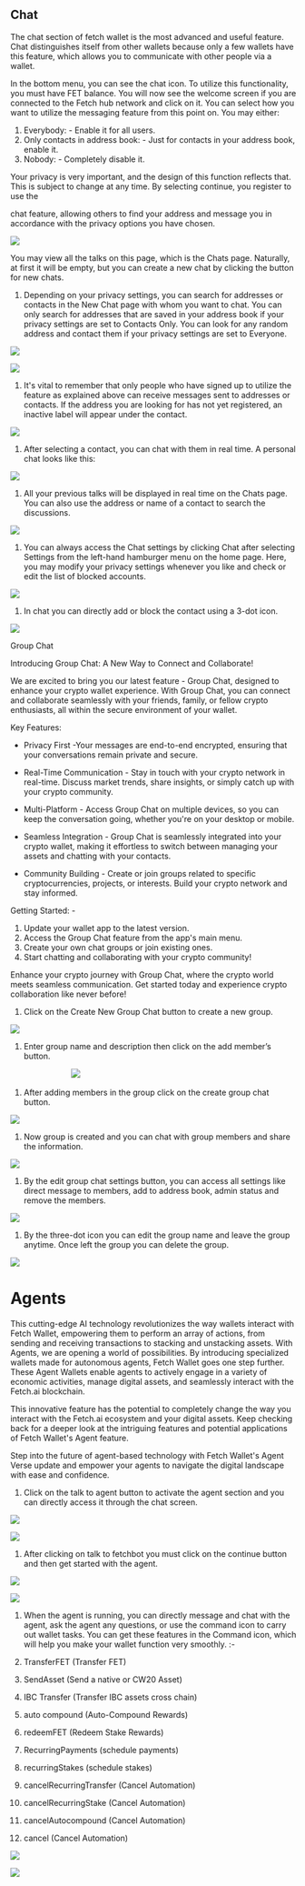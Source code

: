﻿## **Chat**

The chat section of fetch wallet is the most advanced and useful feature. Chat distinguishes itself from other wallets because only a few wallets have this feature, which allows you to communicate with other people via a wallet.

In the bottom menu, you can see the chat icon. To utilize this functionality, you must have FET balance. You will now see the welcome screen if you are connected to the Fetch hub network and click on it. You can select how you want to utilize the messaging feature from this point on. You may either:

1. Everybody: - Enable it for all users.
1. Only contacts in address book: - Just for contacts in your address book, enable it.
1. Nobody: - Completely disable it.

Your privacy is very important, and the design of this function reflects that. This is subject to change at any time. By selecting continue, you register to use the

chat feature, allowing others to find your address and message you in accordance with the privacy options you have chosen.

![](Aspose.Words.d797f465-fbee-4f22-914d-2be6ff579145.001.jpeg)

You may view all the talks on this page, which is the Chats page. Naturally, at first it will be empty, but you can create a new chat by clicking the button for new chats.

1. Depending on your privacy settings, you can search for addresses or contacts in the New Chat page with whom you want to chat. You can only search for addresses that are saved in your address book if your privacy settings are set to Contacts Only. You can look for any random address and contact them if your privacy settings are set to Everyone.

![](Aspose.Words.d797f465-fbee-4f22-914d-2be6ff579145.002.jpeg)

![](Aspose.Words.d797f465-fbee-4f22-914d-2be6ff579145.003.png)

1. It's vital to remember that only people who have signed up to utilize the feature as explained above can receive messages sent to addresses or contacts. If the address you are looking for has not yet registered, an inactive label will appear under the contact.

![](Aspose.Words.d797f465-fbee-4f22-914d-2be6ff579145.004.png)



1. After selecting a contact, you can chat with them in real time. A personal chat looks like this:

![](Aspose.Words.d797f465-fbee-4f22-914d-2be6ff579145.005.png)

1. All your previous talks will be displayed in real time on the Chats page. You can also use the address or name of a contact to search the discussions.


![](Aspose.Words.d797f465-fbee-4f22-914d-2be6ff579145.006.jpeg)


1. You can always access the Chat settings by clicking Chat after selecting Settings from the left-hand hamburger menu on the home page. Here, you may modify your privacy settings whenever you like and check or edit the list of blocked accounts.

![](Aspose.Words.d797f465-fbee-4f22-914d-2be6ff579145.007.png)

1. In chat you can directly add or block the contact using a 3-dot icon.

![](Aspose.Words.d797f465-fbee-4f22-914d-2be6ff579145.008.png)




Group Chat

Introducing Group Chat: A New Way to Connect and Collaborate!

We are excited to bring you our latest feature - Group Chat, designed to enhance your crypto wallet experience. With Group Chat, you can connect and collaborate seamlessly with your friends, family, or fellow crypto enthusiasts, all within the secure environment of your wallet.

Key Features:

- Privacy First -Your messages are end-to-end encrypted, ensuring that your conversations remain private and secure.

- Real-Time Communication - Stay in touch with your crypto network in real-time. Discuss market trends, share insights, or simply catch up with your crypto community.

- Multi-Platform - Access Group Chat on multiple devices, so you can keep the conversation going, whether you're on your desktop or mobile.

- Seamless Integration - Group Chat is seamlessly integrated into your crypto wallet, making it effortless to switch between managing your assets and chatting with your contacts.

- Community Building - Create or join groups related to specific cryptocurrencies, projects, or interests. Build your crypto network and stay informed.

Getting Started: -

1. Update your wallet app to the latest version.
1. Access the Group Chat feature from the app's main menu.
1. Create your own chat groups or join existing ones.
1. Start chatting and collaborating with your crypto community!

Enhance your crypto journey with Group Chat, where the crypto world meets seamless communication. Get started today and experience crypto collaboration like never before!

1. Click on the Create New Group Chat button to create a new group.

![](Aspose.Words.d797f465-fbee-4f22-914d-2be6ff579145.009.png)

1. Enter group name and description then click on the add member’s button.

` 				`![](Aspose.Words.d797f465-fbee-4f22-914d-2be6ff579145.010.png)


1. After adding members in the group click on the create group chat button.

![](Aspose.Words.d797f465-fbee-4f22-914d-2be6ff579145.011.jpeg)

1. Now group is created and you can chat with group members and share the information.

![](Aspose.Words.d797f465-fbee-4f22-914d-2be6ff579145.012.jpeg)

1. By the edit group chat settings button, you can access all settings like direct message to members, add to address book, admin status and remove the members.

![](Aspose.Words.d797f465-fbee-4f22-914d-2be6ff579145.013.jpeg)

1. By the three-dot icon you can edit the group name and leave the group anytime. Once left the group you can delete the group.

![](Aspose.Words.d797f465-fbee-4f22-914d-2be6ff579145.014.jpeg)










# Agents

This cutting-edge AI technology revolutionizes the way wallets interact with Fetch Wallet, empowering them to perform an array of actions, from sending and receiving transactions to stacking and unstacking assets. With Agents, we are opening a world of possibilities. By introducing specialized wallets made for autonomous agents, Fetch Wallet goes one step further. These Agent Wallets enable agents to actively engage in a variety of economic activities, manage digital assets, and seamlessly interact with the Fetch.ai blockchain.

This innovative feature has the potential to completely change the way you interact with the Fetch.ai ecosystem and your digital assets. Keep checking back for a deeper look at the intriguing features and potential applications of Fetch Wallet's Agent feature.

Step into the future of agent-based technology with Fetch Wallet's Agent Verse update and empower your agents to navigate the digital landscape with ease and confidence.

1. Click on the talk to agent button to activate the agent section and you can directly access it through the chat screen.

![](Aspose.Words.d797f465-fbee-4f22-914d-2be6ff579145.015.png)

![](Aspose.Words.d797f465-fbee-4f22-914d-2be6ff579145.016.png)

1. After clicking on talk to fetchbot you must click on the continue button and then get started with the agent.

![](Aspose.Words.d797f465-fbee-4f22-914d-2be6ff579145.017.jpeg)

![](Aspose.Words.d797f465-fbee-4f22-914d-2be6ff579145.018.jpeg)

1. When the agent is running, you can directly message and chat with the agent, ask the agent any questions, or use the command icon to carry out wallet tasks. You can get these features in the Command icon, which will help you make your wallet function very smoothly. :-

1. TransferFET (Transfer FET)
1. SendAsset (Send a native or CW20 Asset)
1. IBC Transfer (Transfer IBC assets cross chain)
1. auto compound (Auto-Compound Rewards)
1. redeemFET (Redeem Stake Rewards)
1. RecurringPayments (schedule payments)
1. recurringStakes (schedule stakes)
1. cancelRecurringTransfer (Cancel Automation)
1. cancelRecurringStake (Cancel Automation)
1. cancelAutocompound (Cancel Automation)
1. cancel (Cancel Automation)

![](Aspose.Words.d797f465-fbee-4f22-914d-2be6ff579145.019.png)

![](Aspose.Words.d797f465-fbee-4f22-914d-2be6ff579145.020.png)

